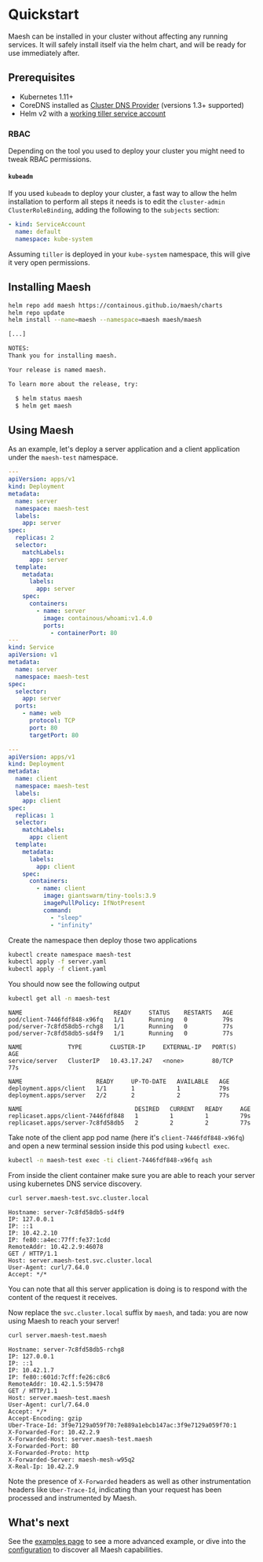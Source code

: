 # Quickstart

Maesh can be installed in your cluster without affecting any running services.
It will safely install itself via the helm chart, and will be ready for use immediately after.

## Prerequisites

- Kubernetes 1.11+
- CoreDNS installed as [Cluster DNS Provider](https://kubernetes.io/docs/tasks/administer-cluster/dns-custom-nameservers/) (versions 1.3+ supported)
- Helm v2 with a [working tiller service account](https://helm.sh/docs/using_helm/#installing-tiller)

### RBAC

Depending on the tool you used to deploy your cluster you might need
to tweak RBAC permissions.

#### `kubeadm`

If you used `kubeadm` to deploy your cluster, a fast way to allow the
helm installation to perform all steps it needs is to edit the
`cluster-admin` `ClusterRoleBinding`, adding the following to the
`subjects` section:

```yaml
- kind: ServiceAccount
  name: default
  namespace: kube-system
```

Assuming `tiller` is deployed in your `kube-system` namespace, this will
give it very open permissions.

## Installing Maesh

```bash tab="Command"
helm repo add maesh https://containous.github.io/maesh/charts
helm repo update
helm install --name=maesh --namespace=maesh maesh/maesh
```

```bash tab="Expected output"
[...]

NOTES:
Thank you for installing maesh.

Your release is named maesh.

To learn more about the release, try:

  $ helm status maesh
  $ helm get maesh
```

## Using Maesh

As an example, let's deploy a server application and a client application under the `maesh-test` namespace.

```yaml tab="server.yaml"
---
apiVersion: apps/v1
kind: Deployment
metadata:
  name: server
  namespace: maesh-test
  labels:
    app: server
spec:
  replicas: 2
  selector:
    matchLabels:
      app: server
  template:
    metadata:
      labels:
        app: server
    spec:
      containers:
        - name: server
          image: containous/whoami:v1.4.0
          ports:
            - containerPort: 80
---
kind: Service
apiVersion: v1
metadata:
  name: server
  namespace: maesh-test
spec:
  selector:
    app: server
  ports:
    - name: web
      protocol: TCP
      port: 80
      targetPort: 80
```

```yaml tab="client.yaml"
---
apiVersion: apps/v1
kind: Deployment
metadata:
  name: client
  namespace: maesh-test
  labels:
    app: client
spec:
  replicas: 1
  selector:
    matchLabels:
      app: client
  template:
    metadata:
      labels:
        app: client
    spec:
      containers:
        - name: client
          image: giantswarm/tiny-tools:3.9
          imagePullPolicy: IfNotPresent
          command:
            - "sleep"
            - "infinity"
```

Create the namespace then deploy those two applications

```bash
kubectl create namespace maesh-test
kubectl apply -f server.yaml
kubectl apply -f client.yaml
```

You should now see the following output

```bash tab="Command"
kubectl get all -n maesh-test
```

```text tab="Expected output"
NAME                          READY     STATUS    RESTARTS   AGE
pod/client-7446fdf848-x96fq   1/1       Running   0          79s
pod/server-7c8fd58db5-rchg8   1/1       Running   0          77s
pod/server-7c8fd58db5-sd4f9   1/1       Running   0          77s

NAME             TYPE        CLUSTER-IP     EXTERNAL-IP   PORT(S)   AGE
service/server   ClusterIP   10.43.17.247   <none>        80/TCP    77s

NAME                     READY     UP-TO-DATE   AVAILABLE   AGE
deployment.apps/client   1/1       1            1           79s
deployment.apps/server   2/2       2            2           77s

NAME                                DESIRED   CURRENT   READY     AGE
replicaset.apps/client-7446fdf848   1         1         1         79s
replicaset.apps/server-7c8fd58db5   2         2         2         77s
```

Take note of the client app pod name (here it's `client-7446fdf848-x96fq`) and open a new terminal session inside this pod using `kubectl exec`.

```bash
kubectl -n maesh-test exec -ti client-7446fdf848-x96fq ash
```

From inside the client container make sure you are able to reach your server using kubernetes DNS service discovery.

```bash tab="Command"
curl server.maesh-test.svc.cluster.local
```

```test tab="Expected Output"
Hostname: server-7c8fd58db5-sd4f9
IP: 127.0.0.1
IP: ::1
IP: 10.42.2.10
IP: fe80::a4ec:77ff:fe37:1cdd
RemoteAddr: 10.42.2.9:46078
GET / HTTP/1.1
Host: server.maesh-test.svc.cluster.local
User-Agent: curl/7.64.0
Accept: */*
```

You can note that all this server application is doing is to respond with the content of the request it receives.

Now replace the `svc.cluster.local` suffix by `maesh`, and tada: you are now using Maesh to reach your server!

```bash tab="Command"
curl server.maesh-test.maesh
```

```test tab="Expected Output"
Hostname: server-7c8fd58db5-rchg8
IP: 127.0.0.1
IP: ::1
IP: 10.42.1.7
IP: fe80::601d:7cff:fe26:c8c6
RemoteAddr: 10.42.1.5:59478
GET / HTTP/1.1
Host: server.maesh-test.maesh
User-Agent: curl/7.64.0
Accept: */*
Accept-Encoding: gzip
Uber-Trace-Id: 3f9e7129a059f70:7e889a1ebcb147ac:3f9e7129a059f70:1
X-Forwarded-For: 10.42.2.9
X-Forwarded-Host: server.maesh-test.maesh
X-Forwarded-Port: 80
X-Forwarded-Proto: http
X-Forwarded-Server: maesh-mesh-w95q2
X-Real-Ip: 10.42.2.9
```

Note the presence of `X-Forwarded` headers as well as other instrumentation headers like `Uber-Trace-Id`, indicating than your request has been processed and instrumented by Maesh.

## What's next

See the [examples page](examples.md) to see a more advanced example, or dive into the [configuration](configuration.md) to discover all Maesh capabilities.
